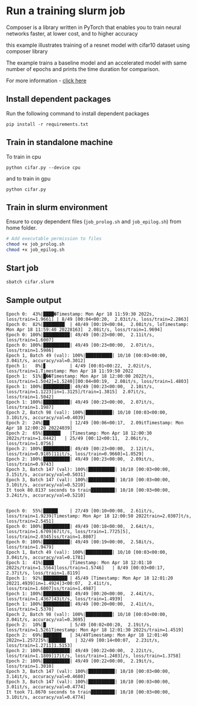 # Run a training slurm job

Composer is a library written in PyTorch that enables you to train neural networks faster, at lower cost, and to higher accuracy

this example illustrates training of a resnet model with cifar10 dataset using composer library

The example trains a baseline model and an accelerated model with same number of epochs and prints the time duration for comparison. 

For more information - [click here](https://github.com/mosaicml/composer)

## Install dependent packages

Run the following command to install dependent packages

```
pip install -r requirements.txt
```

## Train in standalone machine

To train in cpu

```
python cifar.py --device cpu
```

and to train in gpu

```
python cifar.py
```

## Train in slurm environment

Ensure to copy dependent files (`job_prolog.sh` and `job_epilog.sh`) from home folder.

```bash
# Add executable permission to files
chmod +x job_prolog.sh
chmod +x job_epilog.sh
```

## Start job

```bash
sbatch cifar.slurm
```

## Sample output


```
Epoch 0:  43%|████�Timestamp: Mon Apr 18 11:59:30 2022s, loss/train=1.9661] | 8/49 [00:04<00:20,  2.03it/s, loss/train=2.2863]
Epoch 0:  82%|████████▏ | 40/49 [00:19<00:04,  2.08it/s, loTimestamp: Mon Apr 18 11:59:40 20228163]  2.08it/s, loss/train=1.9694]
Epoch 0: 100%|██████████| 49/49 [00:23<00:00,  2.11it/s, loss/train=1.6007]
Epoch 0: 100%|██████████| 49/49 [00:23<00:00,  2.07it/s, loss/train=1.5986]
Epoch 1, Batch 49 (val): 100%|██████████| 10/10 [00:03<00:00,  3.04it/s, accuracy/val=0.3012]
Epoch 1:   8%|▊         | 4/49 [00:01<00:22,  2.02it/s, loss/train=1.Timestamp: Mon Apr 18 11:59:50 2022
Epoch 1:  51%|█��Timestamp: Mon Apr 18 12:00:00 2022t/s, loss/train=1.5042]=1.5240][00:04<00:19,  2.08it/s, loss/train=1.4803]
Epoch 1: 100%|██████████| 49/49 [00:23<00:00,  2.10it/s, loss/train=1.1223]in=1.3125]/train=1.3815]  2.07it/s, loss/train=1.5042]
Epoch 1: 100%|██████████| 49/49 [00:23<00:00,  2.07it/s, loss/train=1.1987]
Epoch 2, Batch 98 (val): 100%|██████████| 10/10 [00:03<00:00,  3.10it/s, accuracy/val=0.4039]
Epoch 2:  24%|██▍       | 12/49 [00:06<00:17,  2.09itTimestamp: Mon Apr 18 12:00:20 20224039]
Epoch 2:  65%|██████▌   |Timestamp: Mon Apr 18 12:00:30 2022s/train=1.0442]   | 25/49 [00:12<00:11,  2.06it/s, loss/train=1.0756]
Epoch 2: 100%|██████████| 49/49 [00:23<00:00,  2.12it/s, loss/train=0.9185]11it/s, loss/train=0.9660]=1.0529]
Epoch 2: 100%|██████████| 49/49 [00:23<00:00,  2.09it/s, loss/train=0.9743]
Epoch 3, Batch 147 (val): 100%|██████████| 10/10 [00:03<00:00,  3.15it/s, accuracy/val=0.5031]
Epoch 3, Batch 147 (val): 100%|██████████| 10/10 [00:03<00:00,  3.10it/s, accuracy/val=0.5210]
It took 80.8137 seconds to train█████████| 10/10 [00:03<00:00,  3.24it/s, accuracy/val=0.5210]


Epoch 0:  55%|█████▌    | 27/49 [00:10<00:08,  2.61it/s, loss/train=1.9239]Timestamp: Mon Apr 18 12:00:50 2022train=2.0307]t/s, loss/train=2.5451]
Epoch 0: 100%|██████████| 49/49 [00:18<00:00,  2.64it/s, loss/train=1.6709]67it/s, loss/train=1.7725]5], loss/train=2.0345]ss/train=1.8807]
Epoch 0: 100%|██████████| 49/49 [00:19<00:00,  2.58it/s, loss/train=1.9479]
Epoch 1, Batch 49 (val): 100%|██████████| 10/10 [00:03<00:00,  3.04it/s, accuracy/val=0.1781]
Epoch 1:  41%|████      |Timestamp: Mon Apr 18 12:01:10 2022s/train=1.5564]loss/train=1.5746]   | 8/49 [00:03<00:17,  2.37it/s, loss/train=1.8119]
Epoch 1:  92%|█████████▏| 45/49 [Timestamp: Mon Apr 18 12:01:20 20221.4939]in=1.4924]3<00:07,  2.41it/s, loss/train=1.6007]ss/train=1.4987]
Epoch 1: 100%|██████████| 49/49 [00:20<00:00,  2.44it/s, loss/train=1.4367]43it/s, loss/train=1.4939]
Epoch 1: 100%|██████████| 49/49 [00:20<00:00,  2.41it/s, loss/train=1.5370]
Epoch 2, Batch 98 (val): 100%|██████████| 10/10 [00:03<00:00,  3.04it/s, accuracy/val=0.3695]
Epoch 2:  10%|█         | 5/49 [00:02<00:20,  2.19it/s, loss/train=1.5261Timestamp: Mon Apr 18 12:01:30 2022s/train=1.4519]
Epoch 2:  69%|██████▉   | 34/49Timestamp: Mon Apr 18 12:01:40 2022n=1.2572]5%|██████▌   | 32/49 [00:14<00:07,  2.23it/s, loss/train=1.2711]1.5153]
Epoch 2: 100%|██████████| 49/49 [00:22<00:00,  2.22it/s, loss/train=1.1809]17it/s, loss/train=1.2403]/s, loss/train=1.3758]
Epoch 2: 100%|██████████| 49/49 [00:22<00:00,  2.19it/s, loss/train=1.3010]
Epoch 3, Batch 147 (val): 100%|██████████| 10/10 [00:03<00:00,  3.14it/s, accuracy/val=0.4680]
Epoch 3, Batch 147 (val): 100%|██████████| 10/10 [00:03<00:00,  3.01it/s, accuracy/val=0.4774]
It took 71.8670 seconds to train█████████| 10/10 [00:03<00:00,  3.10it/s, accuracy/val=0.4774]
```